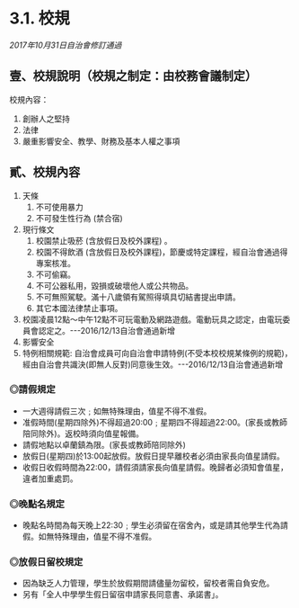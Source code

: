 # 3.1. 校規

_2017年10月31日自治會修訂通過_

## 壹、校規說明（校規之制定：由校務會議制定）

校規內容：

1. 創辦人之堅持  
2. 法律  
3. 嚴重影響安全、教學、財務及基本人權之事項

## 貳、校規內容

1. 天條
   1. 不可使用暴力 
   2. 不可發生性行為 \(禁合宿\)
2. 現行條文
   1. 校園禁止吸菸 \(含放假日及校外課程\) 。
   2. 校園不得飲酒 \(含放假日及校外課程\)，節慶或特定課程，經自治會通過得專案核准。 
   3. 不可偷竊。
   4. 不可公器私用，毀損或破壞他人或公共物品。
   5. 不可無照駕駛。滿十八歲領有駕照得填具切結書提出申請。
   6. 其它本國法律禁止事項。
3. 校園凌晨12點～中午12點不可玩電動及網路遊戲。電動玩具之認定，由電玩委員會認定之。---2016/12/13自治會通過新增
4. 影響安全
5. 特例相關規範: 自治會成員可向自治會申請特例\(不受本校校規某條例的規範\)，經由自治會共識決\(即無人反對\)同意後生效。---2016/12/13自治會通過新增

### ◎請假規定

* 一大週得請假三次﹔如無特殊理由，值星不得不准假。
* 准假時間\(星期四除外\)不得超過20:00﹔星期四不得超過22:00。\(家長或教師陪同除外\)。返校時須向值星報備。
* 請假地點以卓蘭鎮為限。\(家長或教師陪同除外\)
* 放假日\(星期四\)於13:00起放假。放假日提早離校者必須由家長向值星請假。
* 收假日收假時間為22:00，請假須請家長向值星請假。晚歸者必須知會值星，違者加重處罰。

### ◎晚點名規定

* 晚點名時間為每天晚上22:30﹔學生必須留在宿舍內，或是請其他學生代為請假。如無特殊理由，值星不得不准假。

### ◎放假日留校規定

* 因為缺乏人力管理，學生於放假期間請儘量勿留校，留校者需自負安危。
* 另有「全人中學學生假日留宿申請家長同意書、承諾書」。

